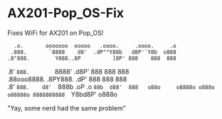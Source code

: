 # AX201-Pop_OS-Fix

Fixes WiFi for AX201 on Pop_OS!

      .o.       ooooooo  ooooo   .oooo.     .oooo.     .o  
     .888.       `8888    d8'  .dP""Y88b   d8P'`Y8b  o888  
    .8"888.        Y888..8P          ]8P' 888    888  888  
   .8' `888.        `8888'         .d8P'  888    888  888  
  .88ooo8888.      .8PY888.      .dP'     888    888  888  
 .8'     `888.    d8'  `888b   .oP     .o `88b  d88'  888  
o88o     o8888o o888o  o88888o 8888888888  `Y8bd8P'  o888o 
                                                           
"Yay, some nerd had the same problem"
